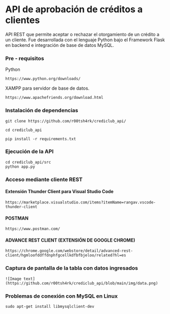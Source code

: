 # API de aprobación de créditos a clientes
API REST que permite aceptar o rechazar el otorgamiento de un crédito a un cliente. Fue desarrollada con el lenguaje Python bajo el Framework Flask en backend e integración de base de datos MySQL.

### Pre - requisitos
Python
```
https://www.python.org/downloads/
```
XAMPP para servidor de base de datos.
```
https://www.apachefriends.org/download.html
```

### Instalación de dependencias
```
git clone https://github.com/r00tsh4rk/crediclub_api/
```
```
cd crediclub_api
```
```
pip install -r requirements.txt
```

### Ejecución de la API
```
cd crediclub_api/src
python app.py
```

### Acceso mediante cliente REST
####  Extensión Thunder Client para Visual Studio Code
```
https://marketplace.visualstudio.com/items?itemName=rangav.vscode-thunder-client
```
####  POSTMAN
```
https://www.postman.com/
```
####  ADVANCE REST CLIENT (EXTENSIÓN DE GOOGLE CHROME)
```
https://chrome.google.com/webstore/detail/advanced-rest-client/hgmloofddffdnphfgcellkdfbfbjeloo/related?hl=es
```

### Captura de pantalla de la tabla con datos ingresados
```
![Image text](https://github.com/r00tsh4rk/crediclub_api/blob/main/img/data.png)
```


### Problemas de conexión con MySQL en Linux
```
sudo apt-get install libmysqlclient-dev
```

